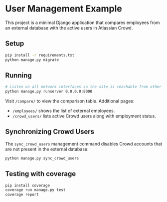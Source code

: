 # User Management Example

This project is a minimal Django application that compares employees from an external database with the active users in Atlassian Crowd.

## Setup

```bash
pip install -r requirements.txt
python manage.py migrate
```

## Running

```bash
# Listen on all network interfaces so the site is reachable from other machines
python manage.py runserver 0.0.0.0:8000
```

Visit `/compare/` to view the comparison table.
Additional pages:

- `/employees/` shows the list of external employees.
- `/crowd_users/` lists active Crowd users along with employment status.

## Synchronizing Crowd Users

The `sync_crowd_users` management command disables Crowd accounts that are not present in the external database:

```bash
python manage.py sync_crowd_users
```

## Testing with coverage

```bash
pip install coverage
coverage run manage.py test
coverage report
```
